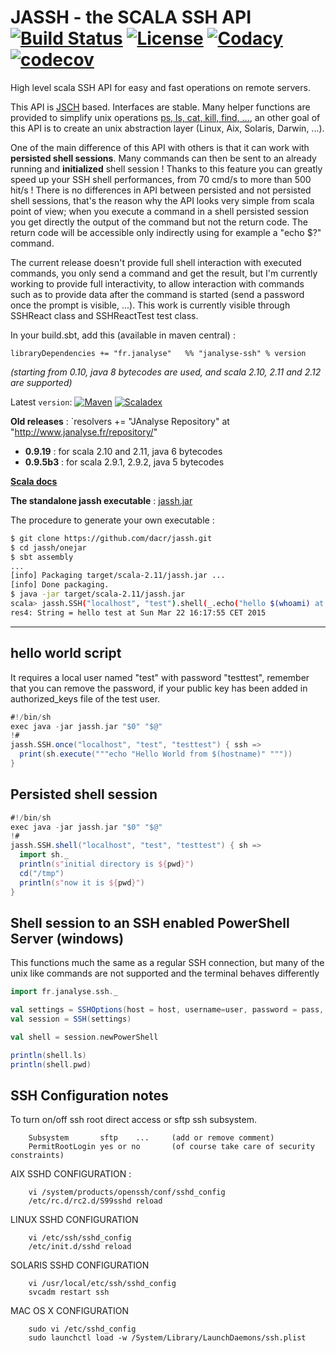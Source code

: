 # JASSH - the SCALA SSH API  [![Build Status][travisImg]][travisLink] [![License][licenseImg]][licenseLink] [![Codacy][codacyImg]][codacyLink] [![codecov][codecovImg]][codecovLink]

High level scala SSH API for easy and fast operations on remote servers.

This API is [JSCH](http://www.jcraft.com/jsch/) based. Interfaces are stable. Many helper functions are provided to simplify unix operations [ps, ls, cat, kill, find, ...](http://www.janalyse.fr/scaladocs/janalyse-ssh/#fr.janalyse.ssh.ShellOperations), an other goal of this API is to create an unix abstraction layer (Linux, Aix, Solaris, Darwin, ...).

One of the main difference of this API with others is that it can work with **persisted shell sessions**. Many commands can then be sent
to an already running and **initialized** shell session ! Thanks to this feature you can greatly speed up your SSH shell performances,
from 70 cmd/s to more than 500 hit/s ! There is no differences in API between persisted and not persisted shell sessions, that's the
reason why the API looks very simple from scala point of view; when you execute a command in a shell persisted session you get directly
the output of the command but not the return code. The return code will be accessible only indirectly using for example a "echo $?" command.

The current release doesn't provide full shell interaction with executed commands, you only send a command and get the result, but
I'm currently working to provide full interactivity, to allow interaction with commands such as to provide data after the command is
started (send a password once the prompt is visible, ...). This work is currently visible through SSHReact class and SSHReactTest
test class.  

In your build.sbt, add this (available in maven central) :
```
libraryDependencies += "fr.janalyse"   %% "janalyse-ssh" % version
```
_(starting from 0.10, java 8 bytecodes are used, and scala 2.10, 2.11 and 2.12 are supported)_

Latest `version`: [![Maven][mavenImg]][mavenLink] [![Scaladex][scaladexImg]][scaladexLink]


**Old releases** : `resolvers += "JAnalyse Repository" at "http://www.janalyse.fr/repository/" 
+ **0.9.19** : for scala 2.10 and 2.11, java 6 bytecodes
+ **0.9.5b3** : for scala 2.9.1, 2.9.2, java 5 bytecodes

[**Scala docs**](http://www.janalyse.fr/scaladocs/janalyse-ssh)


**The standalone jassh executable** : [jassh.jar](http://dnld.crosson.org/jassh.jar)

The procedure to generate your own executable :
```bash
$ git clone https://github.com/dacr/jassh.git
$ cd jassh/onejar
$ sbt assembly
...
[info] Packaging target/scala-2.11/jassh.jar ...
[info] Done packaging.
$ java -jar target/scala-2.11/jassh.jar
scala> jassh.SSH("localhost", "test").shell(_.echo("hello $(whoami) at $(date)")).trim
res4: String = hello test at Sun Mar 22 16:17:55 CET 2015
```


[mavenImg]: https://img.shields.io/maven-central/v/fr.janalyse/jassh_2.12.svg
[mavenImg2]: https://maven-badges.herokuapp.com/maven-central/fr.janalyse/jassh_2.12/badge.svg
[mavenLink]: https://search.maven.org/#search%7Cga%7C1%7Cfr.janalyse.jassh

[scaladexImg]: https://index.scala-lang.org/dacr/jassh/jassh/latest.svg
[scaladexLink]: https://index.scala-lang.org/dacr/jassh

[licenseImg]: https://img.shields.io/github/license/dacr/jassh.svg
[licenseImg2]: https://img.shields.io/:license-apache2-blue.svg
[licenseLink]: LICENSE

[codacyImg]: https://img.shields.io/codacy/a335d839f49646389d88d02c01e0d6f6.svg
[codacyImg2]: https://api.codacy.com/project/badge/grade/a335d839f49646389d88d02c01e0d6f6
[codacyLink]: https://www.codacy.com/app/dacr/jassh/dashboard

[codecovImg]: https://img.shields.io/codecov/c/github/dacr/jassh/master.svg
[codecovImg2]: https://codecov.io/github/dacr/jassh/coverage.svg?branch=master
[codecovLink]: http://codecov.io/github/dacr/jassh?branch=master

[travisImg]: https://img.shields.io/travis/dacr/jassh.svg
[travisImg2]: https://travis-ci.org/dacr/jassh.png?branch=master
[travisLink]:https://travis-ci.org/dacr/jassh


----

## hello world script

It requires a local user named "test" with password "testtest", remember that you can remove the password, if your public key has been added in authorized_keys file of the test user.

```scala
#!/bin/sh
exec java -jar jassh.jar "$0" "$@"
!#
jassh.SSH.once("localhost", "test", "testtest") { ssh =>
  print(sh.execute("""echo "Hello World from $(hostname)" """))
}
```

## Persisted shell session

```scala
#!/bin/sh
exec java -jar jassh.jar "$0" "$@"
!#
jassh.SSH.shell("localhost", "test", "testtest") { sh =>
  import sh._
  println(s"initial directory is ${pwd}")
  cd("/tmp")
  println(s"now it is ${pwd}")
}
```

## Shell session to an SSH enabled  PowerShell Server (windows)
This functions much the same as a regular SSH connection, but many of the unix like commands are not supported and the terminal behaves differently
```scala
import fr.janalyse.ssh._

val settings = SSHOptions(host = host, username=user, password = pass, prompt = Some(prompt), timeout = timeout)
val session = SSH(settings)

val shell = session.newPowerShell

println(shell.ls)
println(shell.pwd)
```

## SSH Configuration notes

To turn on/off ssh root direct access or sftp ssh subsystem.
```
    Subsystem       sftp    ...     (add or remove comment)
    PermitRootLogin yes or no       (of course take care of security constraints)
```

AIX SSHD CONFIGURATION :
```
    vi /system/products/openssh/conf/sshd_config
    /etc/rc.d/rc2.d/S99sshd reload
```

LINUX SSHD CONFIGURATION
```
    vi /etc/ssh/sshd_config
    /etc/init.d/sshd reload
```

SOLARIS SSHD CONFIGURATION
```
    vi /usr/local/etc/ssh/sshd_config
    svcadm restart ssh
```

MAC OS X CONFIGURATION
```
    sudo vi /etc/sshd_config
    sudo launchctl load -w /System/Library/LaunchDaemons/ssh.plist
```

